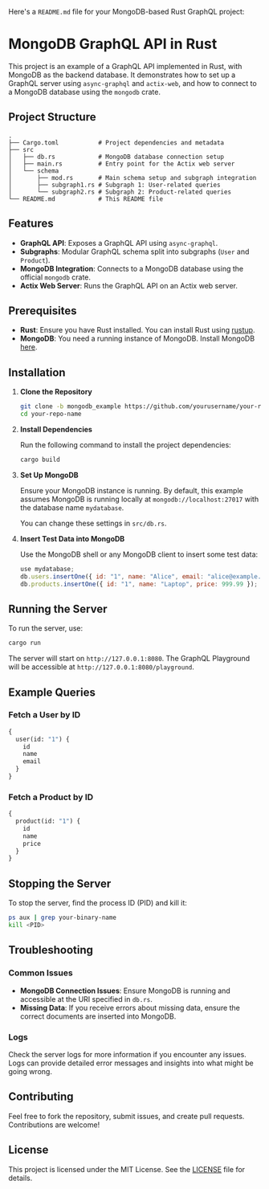 Here's a `README.md` file for your MongoDB-based Rust GraphQL project:


# MongoDB GraphQL API in Rust

This project is an example of a GraphQL API implemented in Rust, with MongoDB as the backend database. It demonstrates how to set up a GraphQL server using `async-graphql` and `actix-web`, and how to connect to a MongoDB database using the `mongodb` crate.

## Project Structure

```
.
├── Cargo.toml           # Project dependencies and metadata
├── src
│   ├── db.rs            # MongoDB database connection setup
│   ├── main.rs          # Entry point for the Actix web server
│   └── schema
│       ├── mod.rs       # Main schema setup and subgraph integration
│       ├── subgraph1.rs # Subgraph 1: User-related queries
│       └── subgraph2.rs # Subgraph 2: Product-related queries
└── README.md            # This README file
```

## Features

- **GraphQL API**: Exposes a GraphQL API using `async-graphql`.
- **Subgraphs**: Modular GraphQL schema split into subgraphs (`User` and `Product`).
- **MongoDB Integration**: Connects to a MongoDB database using the official `mongodb` crate.
- **Actix Web Server**: Runs the GraphQL API on an Actix web server.

## Prerequisites

- **Rust**: Ensure you have Rust installed. You can install Rust using [rustup](https://rustup.rs/).
- **MongoDB**: You need a running instance of MongoDB. Install MongoDB [here](https://docs.mongodb.com/manual/installation/).

## Installation

1. **Clone the Repository**

   ```bash
   git clone -b mongodb_example https://github.com/yourusername/your-repo-name.git
   cd your-repo-name
   ```

2. **Install Dependencies**

   Run the following command to install the project dependencies:

   ```bash
   cargo build
   ```

3. **Set Up MongoDB**

   Ensure your MongoDB instance is running. By default, this example assumes MongoDB is running locally at `mongodb://localhost:27017` with the database name `mydatabase`.

   You can change these settings in `src/db.rs`.

4. **Insert Test Data into MongoDB**

   Use the MongoDB shell or any MongoDB client to insert some test data:

   ```javascript
   use mydatabase;
   db.users.insertOne({ id: "1", name: "Alice", email: "alice@example.com" });
   db.products.insertOne({ id: "1", name: "Laptop", price: 999.99 });
   ```

## Running the Server

To run the server, use:

```bash
cargo run
```

The server will start on `http://127.0.0.1:8080`. The GraphQL Playground will be accessible at `http://127.0.0.1:8080/playground`.

## Example Queries

### Fetch a User by ID

```graphql
{
  user(id: "1") {
    id
    name
    email
  }
}
```

### Fetch a Product by ID

```graphql
{
  product(id: "1") {
    id
    name
    price
  }
}
```

## Stopping the Server

To stop the server, find the process ID (PID) and kill it:

```bash
ps aux | grep your-binary-name
kill <PID>
```

## Troubleshooting

### Common Issues

- **MongoDB Connection Issues**: Ensure MongoDB is running and accessible at the URI specified in `db.rs`.
- **Missing Data**: If you receive errors about missing data, ensure the correct documents are inserted into MongoDB.

### Logs

Check the server logs for more information if you encounter any issues. Logs can provide detailed error messages and insights into what might be going wrong.

## Contributing

Feel free to fork the repository, submit issues, and create pull requests. Contributions are welcome!

## License

This project is licensed under the MIT License. See the [LICENSE](LICENSE) file for details.
